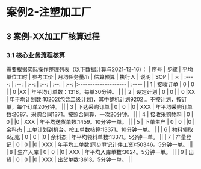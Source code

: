 # 案例2-注塑加工厂  



## 3 案例-XX加工厂核算过程

### 3.1 核心业务流程核算
需要根据实际操作整理列表（以下数据计算与2021-12-16）：
| 序号 | 步骤   | 平均单位工时 | 参考工价 | 月均任务量/h | 估算预算 | 执行人 | 说明 | SOP |
| :-: | :----: | :--:       | :--:   | :--:      | :--:   | :--:  |:-------------------- | :---- |
| 1 | 接收订单 |  0 | 0 | | 0 |XX | 年平均订单数：1318。每单30分钟。 | |
| 2 | 设定计划 |  0 | 0 |  | 0 |XX | 年平均计划数:10202(包含二级计划)，其中整机计划9202 。不按计划，按订单，每个订单20分钟。 ||
| 3 | 下达采购订单 |  0 | 0 |  |0 | XXX | 年平均采购订单数:2087。采购合同1371。按照合同算，一次20分钟。 ||
| 4 | 接收采购物料 |  0 | 0 |  |0 | XXX | 年平均送货单数:1459。10分钟一单。 ||
| 5 | 下单生产 |  0 | 0 |  |0 | 余科杰 | 工单计划到机台。按工单数核算:13371。10分钟一单。 | |
| 6 | 物料领取&记账 |  0 | 0 |  |0 | 余科杰 | 年平均领料单数:13371。5分钟一单。 ||
| 7 | 产量登记 |  0 | 0 |  |0 | XXX | 年平均工单数(同步登记计件工资):50346。5分钟一单。 ||
| 8 | 生产入库 |  0 | 0 |  |0 | XXX | 年平均入库单数:3024。5分钟一单。 ||
| 9 | 出货 |  0 | 0 |  |0 | XXX | 出货单数:3613。5分钟一单。 ||
